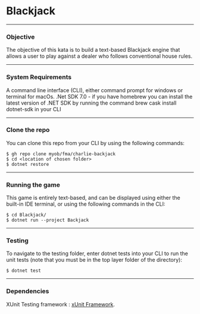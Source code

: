 # Blackjack
___
### Objective 

The objective of this kata is to build a text-based Blackjack engine that allows a user to play against a dealer who follows conventional house rules.

___
### System Requirements 
A command line interface (CLI), either command prompt for windows or terminal for macOs.
.Net SDK 7.0 - if you have homebrew you can install the latest version of .NET SDK by running the command brew cask install dotnet-sdk in your CLI

___
### Clone the repo
You can clone this repo from your CLI by using the following commands:
```
$ gh repo clone myob/fma/charlie-backjack
$ cd <location of chosen folder>
$ dotnet restore
```
___
### Running the game
This game is entirely text-based, and can be displayed using either the built-in IDE terminal, or using the following commands in the CLI:
```
$ cd Blackjack/
$ dotnet run --project Backjack
```

___
### Testing
To navigate to the testing folder, enter dotnet tests into your CLI to run the unit tests (note that you must be in the top layer folder of the directory):
```
$ dotnet test
```

___
### Dependencies

XUnit Testing framework : [xUnit Framework](https://xunit.net/).
